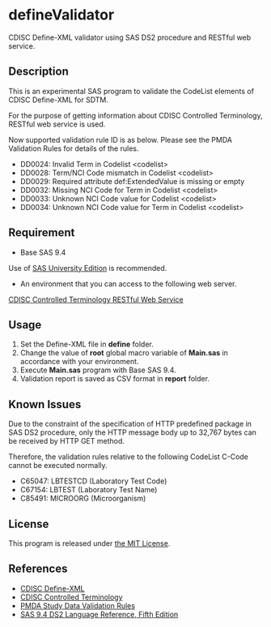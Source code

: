 # defineValidator

CDISC Define-XML validator using SAS DS2 procedure and RESTful web service.

## Description

This is an experimental SAS program to validate the CodeList elements of CDISC Define-XML for SDTM.

For the purpose of getting information about CDISC Controlled Terminology, RESTful web service is used.

Now supported validation rule ID is as below. Please see the PMDA Validation Rules for details of the rules.

* DD0024: Invalid Term in Codelist &lt;codelist&gt;
* DD0028: Term/NCI Code mismatch in Codelist &lt;codelist&gt;
* DD0029: Required attribute def:ExtendedValue is missing or empty
* DD0032: Missing NCI Code for Term in Codelist &lt;codelist&gt;
* DD0033: Unknown NCI Code value for Codelist &lt;codelist&gt;
* DD0034: Unknown NCI Code value for Term in Codelist &lt;codelist&gt;

## Requirement

* Base SAS 9.4

Use of [SAS University Edition](http://www.sas.com/en_us/software/university-edition.html) is recommended.

* An environment that you can access to the following web server.

[CDISC Controlled Terminology RESTful Web Service](http://52.68.217.226:8080/CDISCWebService/)

## Usage

1. Set the Define-XML file in **define** folder.
2. Change the value of **root** global macro variable of **Main.sas** in accordance with your environment.
3. Execute **Main.sas** program with Base SAS 9.4.
4. Validation report is saved as CSV format in **report** folder.

## Known Issues

Due to the constraint of the specification of HTTP predefined package in SAS DS2 procedure, only the HTTP message body up to 32,767 bytes can be received by HTTP GET method.

Therefore, the validation rules relative to the following CodeList C-Code cannot be executed normally.

* C65047: LBTESTCD (Laboratory Test Code)
* C67154: LBTEST (Laboratory Test Name)
* C85491: MICROORG (Microorganism)

## License
This program is released under [the MIT License](https://opensource.org/licenses/MIT).

## References

* [CDISC Define-XML](https://www.cdisc.org/standards/foundational/define-xml)
* [CDISC Controlled Terminology](https://www.cancer.gov/research/resources/terminology/cdisc)
* [PMDA Study Data Validation Rules](http://www.pmda.go.jp/english/review-services/reviews/advanced-efforts/0002.html)
* [SAS 9.4 DS2 Language Reference, Fifth Edition](https://support.sas.com/documentation/cdl/en/ds2ref/68052/HTML/default/viewer.htm)
